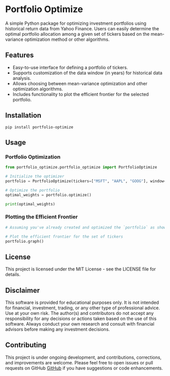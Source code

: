 # Portfolio Optimize

A simple Python package for optimizing investment portfolios using historical return data from Yahoo Finance. Users can easily determine the optimal portfolio allocation among a given set of tickers based on the mean-variance optimization method or other algorithms.

## Features

- Easy-to-use interface for defining a portfolio of tickers.
- Supports customization of the data window (in years) for historical data analysis.
- Allows choosing between mean-variance optimization and other optimization algorithms.
- Includes functionality to plot the efficient frontier for the selected portfolio.

## Installation

```
pip install portfolio-optimize
```

## Usage

### Portfolio Optimization

```python
from portfolio_optimize.portfolio_optimize import PortfolioOptimize

# Initialize the optimizer
portfolio = PortfolioOptimize(tickers=["MSFT", "AAPL", "GOOG"], window=5, optimization="MV")

# Optimize the portfolio
optimal_weights = portfolio.optimize()

print(optimal_weights)
```

### Plotting the Efficient Frontier

```python
# Assuming you've already created and optimized the `portfolio` as shown above

# Plot the efficient frontier for the set of tickers
portfolio.graph()
```

## License

This project is licensed under the MIT License - see the LICENSE file for details.

## Disclaimer

This software is provided for educational purposes only. It is not intended for financial, investment, trading, or any other type of professional advice. Use at your own risk. The author(s) and contributors do not accept any responsibility for any decisions or actions taken based on the use of this software. Always conduct your own research and consult with financial advisors before making any investment decisions.

## Contributing

This project is under ongoing development, and contributions, corrections, and improvements are welcome. Please feel free to open issues or pull requests on GitHub [GitHub](https://github.com/manujajay/portfolio-optimize/tree/main) if you have suggestions or code enhancements.
